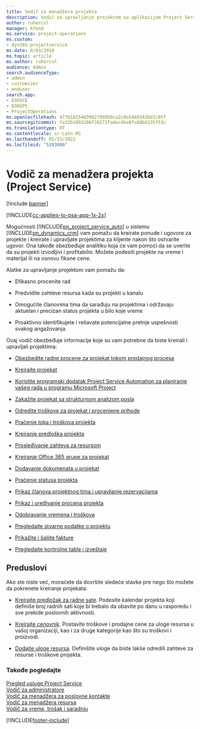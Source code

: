 ```yaml
---
title: Vodič za menadžera projekta
description: Vodič za upravljanje projektom sa aplikacijom Project Service
author: ruhercul
manager: kfend
ms.service: project-operations
ms.custom:
- dyn365-projectservice
ms.date: 8/03/2018
ms.topic: article
ms.author: ruhercul
audience: Admin
search.audienceType:
- admin
- customizer
- enduser
search.app:
- D365CE
- D365PS
- ProjectOperations
ms.openlocfilehash: 47761815403992799950ca2c8a5469343bd1c9ff
ms.sourcegitcommit: fa32b1893286f20271fa4ec4be8fc68bd135f53c
ms.translationtype: HT
ms.contentlocale: sr-Latn-RS
ms.lasthandoff: 02/15/2021
ms.locfileid: "5283880"
---
```

# <a name="project-manager-guide-project-service"></a>Vodič za menadžera projekta (Project Service)

[!include [banner](../includes/psa-now-project-operations.md)]

[!INCLUDE[cc-applies-to-psa-app-1x-2x](../includes/cc-applies-to-psa-app-1x-2x.md)]

Mogućnosti [!INCLUDE[pn_project_service_auto](../includes/pn-project-service-auto.md)] u sistemu [!INCLUDE[pn_dynamics_crm](../includes/pn-dynamics-crm.md)] vam pomažu da kreirate ponude i ugovore za projekte i kreirate i upravljate projektima za klijente nakon što ostvarite ugovor. Ona takođe obezbeđuje analitiku koja će vam pomoći da se uverite da su projekti izvodljivi i profitabilni. Možete podesiti projekte na vreme i materijal ili na osnovu fiksne cene.  
  
 Alatke za upravljanje projektom vam pomažu da:  
  
-   Efikasno procenite rad  
  
-   Predvidite zahteve resursa kada su projekti u kanalu  
  
-   Omogućite članovima tima da sarađuju na projektima i održavaju aktuelan i precizan status projekta u bilo koje vreme  
  
-   Proaktivno identifikujete i rešavate potencijalne pretnje uspešnosti svakog angažovanja.  
  
Ovaj vodič obezbeđuje informacije koje su vam potrebne da biste kreirali i upravljali projektima:  
  
-   [Obezbedite radne procene za projekat tokom prodajnog procesa](../psa/provide-estimates-project-during-sales-process.md)  
  
-   [Kreirajte projekat](../psa/create-project.md)  
  
-   [Koristite programski dodatak Project Service Automation za planiranje vašeg rada u programu Microsoft Project](../psa/add-plan-work-microsoft-project.md)  
  
-   [Zakažite projekat sa strukturnom analizom posla](../psa/schedule-project-work-breakdown-structure.md)  
  
-   [Odredite troškove za projekat i procenjene prihode](../psa/determine-project-cost-revenue-estimates.md)  
  
-   [Praćenje toka i troškova projekta](../psa/track-project-progress-cost.md)  
  
-   [Kreiranje predloška projekta](../psa/create-project-template.md)  
  
-   [Prosleđivanje zahteva za resursom](../psa/submit-resource-requests.md)  
  
-   [Kreiranje Office 365 grupe za projekat](../psa/create-office-365-group-project.md)  
  
-   [Dodavanje dokumenata u projekat](../psa/add-documents-project.md)  
  
-   [Praćenje statusa projekta](../psa/track-project-status.md)  
  
-   [Prikaz članova projektnog tima i upravljanje rezervacijama](../psa/view-project-team-members-manage-bookings.md)  
  
-   [Prikaz i uređivanje procena projekta](../psa/view-edit-project-estimates.md)  
  
-   [Odobravanje vremena i troškova](../psa/approve-time-expenses.md)  
  
-   [Pregledajte stvarne podatke o projektu](../psa/review-project-actuals.md)  
  
-   [Prikažite i šaljite fakture](../psa/view-send-invoices.md)  
  
-   [Pregledajte kontrolne table i izveštaje](../psa/view-dashboards-reports.md)  
  
## <a name="prerequisites"></a>Preduslovi  
 Ako ste niste već, moraćete da dovršite sledeće stavke pre nego što možete da pokrenete kreiranje projekata:  
  
-   [Kreirajte predložak za radne sate](../psa/create-work-hours-template.md). Podesite kalendar projekta koji definiše broj radnih sati koje bi trebalo da obavite po danu u rasporedu i sve prekide poslovnih aktivnosti.  
  
-   [Kreirajte cenovnik](../psa/create-price-list.md). Postavite troškove i prodajne cene za uloge resursa u vašoj organizaciji, kao i za druge kategorije kao što su troškovi i proizvodi.  
  
-   [Dodajte uloge resursa](../psa/add-resource-roles.md). Definišite uloge da biste lakše odredili zahteve za resurse i troškove projekta.  
  
### <a name="see-also"></a>Takođe pogledajte  
 [Pregled usluge Project Service](../psa/overview.md)   
 [Vodič za administratore](../psa/admin-guide.md)   
 [Vodič za menadžera za poslovne kontakte](../psa/account-manager-guide.md)   
 [Vodič za menadžera resursa](../psa/resource-manager-guide.md)   
 [Vodič za vreme, trošak i saradnju](../psa/time-expense-collaboration-guide.md)



[!INCLUDE[footer-include](../includes/footer-banner.md)]
